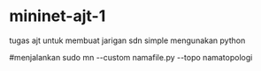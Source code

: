 # mininet-ajt-1
tugas ajt untuk membuat jarigan sdn simple mengunakan python

#menjalankan
sudo mn --custom namafile.py --topo namatopologi
